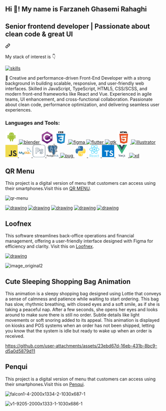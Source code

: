 <h2 align="left">Hi 👋! My name is Farzaneh Ghasemi Rahaghi </h2>

<article class="markdown-body entry-content container-lg f5" itemprop="text"><div class="markdown-heading" dir="auto"><h1 class="heading-element" dir="auto">Senior frontend developer | Passionate about clean code & great UI</h1><a id="user-content-uiux-designer--middle-frontend-developer--unicorn-" class="anchor" aria-label="Permalink: UI/UX Designer | Middle Frontend Developer | Unicorn 🦄" href="#uiux-designer--middle-frontend-developer--unicorn-"><svg class="octicon octicon-link" viewBox="0 0 16 16" version="1.1" width="16" height="16" aria-hidden="true"><path d="m7.775 3.275 1.25-1.25a3.5 3.5 0 1 1 4.95 4.95l-2.5 2.5a3.5 3.5 0 0 1-4.95 0 .751.751 0 0 1 .018-1.042.751.751 0 0 1 1.042-.018 1.998 1.998 0 0 0 2.83 0l2.5-2.5a2.002 2.002 0 0 0-2.83-2.83l-1.25 1.25a.751.751 0 0 1-1.042-.018.751.751 0 0 1-.018-1.042Zm-4.69 9.64a1.998 1.998 0 0 0 2.83 0l1.25-1.25a.751.751 0 0 1 1.042.018.751.751 0 0 1 .018 1.042l-1.25 1.25a3.5 3.5 0 1 1-4.95-4.95l2.5-2.5a3.5 3.5 0 0 1 4.95 0 .751.751 0 0 1-.018 1.042.751.751 0 0 1-1.042.018 1.998 1.998 0 0 0-2.83 0l-2.5 2.5a1.998 1.998 0 0 0 0 2.83Z"></path></svg></a></div>
<p dir="auto">My stack of interest is 👇</p>
<p dir="auto"><a target="_blank" rel="noopener noreferrer nofollow" href="https://user-images.githubusercontent.com/44722574/155881809-6dd3fd0e-90a6-43d5-aa70-26b34fe89bc5.png"><img src="https://user-images.githubusercontent.com/44722574/155881809-6dd3fd0e-90a6-43d5-aa70-26b34fe89bc5.png" alt="skills" style="max-width: 100%;"></a></p>
</article>
<p align="left">
👋 Creative and performance-driven Front-End Developer with a strong background in building scalable, responsive, and user-friendly web interfaces. Skilled in JavaScript, TypeScript, HTML5, CSS/SCSS, and modern front-end frameworks like React and Vue. Experienced in agile teams, UI enhancement, and cross-functional collaboration. Passionate about clean code, performance optimization, and delivering seamless user experiences.
</p>

<h3 align="left">Languages and Tools:</h3>
<p align="left"> <a href="https://developer.android.com" target="_blank" rel="noreferrer"> <img src="https://raw.githubusercontent.com/devicons/devicon/master/icons/android/android-original-wordmark.svg" alt="android" width="40" height="40"/> </a> <a href="https://www.blender.org/" target="_blank" rel="noreferrer"> <img src="https://download.blender.org/branding/community/blender_community_badge_white.svg" alt="blender" width="40" height="40"/> </a> <a href="https://www.w3schools.com/cs/" target="_blank" rel="noreferrer"> <img src="https://raw.githubusercontent.com/devicons/devicon/master/icons/csharp/csharp-original.svg" alt="csharp" width="40" height="40"/> </a> <a href="https://www.w3schools.com/css/" target="_blank" rel="noreferrer"> <img src="https://raw.githubusercontent.com/devicons/devicon/master/icons/css3/css3-original-wordmark.svg" alt="css3" width="40" height="40"/> </a> <a href="https://www.figma.com/" target="_blank" rel="noreferrer"> <img src="https://www.vectorlogo.zone/logos/figma/figma-icon.svg" alt="figma" width="40" height="40"/> </a> <a href="https://flutter.dev" target="_blank" rel="noreferrer"> <img src="https://www.vectorlogo.zone/logos/flutterio/flutterio-icon.svg" alt="flutter" width="40" height="40"/> </a> <a href="https://www.gtk.org/" target="_blank" rel="noreferrer"> <img src="https://upload.wikimedia.org/wikipedia/commons/7/71/GTK_logo.svg" alt="gtk" width="40" height="40"/> </a> <a href="https://www.w3.org/html/" target="_blank" rel="noreferrer"> <img src="https://raw.githubusercontent.com/devicons/devicon/master/icons/html5/html5-original-wordmark.svg" alt="html5" width="40" height="40"/> </a> <a href="https://www.adobe.com/in/products/illustrator.html" target="_blank" rel="noreferrer"> <img src="https://www.vectorlogo.zone/logos/adobe_illustrator/adobe_illustrator-icon.svg" alt="illustrator" width="40" height="40"/> </a> <a href="https://developer.mozilla.org/en-US/docs/Web/JavaScript" target="_blank" rel="noreferrer"> <img src="https://raw.githubusercontent.com/devicons/devicon/master/icons/javascript/javascript-original.svg" alt="javascript" width="40" height="40"/> </a> <a href="https://www.mysql.com/" target="_blank" rel="noreferrer"> <img src="https://raw.githubusercontent.com/devicons/devicon/master/icons/mysql/mysql-original-wordmark.svg" alt="mysql" width="40" height="40"/> </a> <a href="https://www.photoshop.com/en" target="_blank" rel="noreferrer"> <img src="https://raw.githubusercontent.com/devicons/devicon/master/icons/photoshop/photoshop-line.svg" alt="photoshop" width="40" height="40"/> </a> <a href="https://www.postgresql.org" target="_blank" rel="noreferrer"> <img src="https://raw.githubusercontent.com/devicons/devicon/master/icons/postgresql/postgresql-original-wordmark.svg" alt="postgresql" width="40" height="40"/> </a> <a href="https://pugjs.org" target="_blank" rel="noreferrer"> <img src="https://cdn.worldvectorlogo.com/logos/pug.svg" alt="pug" width="40" height="40"/> </a> <a href="https://www.python.org" target="_blank" rel="noreferrer"> <img src="https://raw.githubusercontent.com/devicons/devicon/master/icons/python/python-original.svg" alt="python" width="40" height="40"/> </a> <a href="https://reactjs.org/" target="_blank" rel="noreferrer"> <img src="https://raw.githubusercontent.com/devicons/devicon/master/icons/react/react-original-wordmark.svg" alt="react" width="40" height="40"/> </a> <a href="https://www.typescriptlang.org/" target="_blank" rel="noreferrer"> <img src="https://raw.githubusercontent.com/devicons/devicon/master/icons/typescript/typescript-original.svg" alt="typescript" width="40" height="40"/> </a> <a href="https://vuejs.org/" target="_blank" rel="noreferrer"> <img src="https://raw.githubusercontent.com/devicons/devicon/master/icons/vuejs/vuejs-original-wordmark.svg" alt="vuejs" width="40" height="40"/> </a> <a href="https://www.adobe.com/products/xd.html" target="_blank" rel="noreferrer"> <img src="https://cdn.worldvectorlogo.com/logos/adobe-xd.svg" alt="xd" width="40" height="40"/> </a> </p>



<div class="markdown-heading" dir="auto">
  <h2 tabindex="-1" class="heading-element" dir="auto">QR Menu</h2> 
</div>

<p dir="auto">This project is a digital version of menu that customers can access using their smartphones.Visit this on <a href="http://menu2.lotusqrmenu.com/home/Index-303-1064" rel="nofollow">QR MENU</a>.
</p>

  ![qr-menu](https://github.com/user-attachments/assets/406bc44c-6e2e-42a1-9e04-085dcede669c)

  <p dir="auto">
  <a target="_blank" rel="noopener noreferrer" href="https://github.com/user-attachments/assets/449a4d30-4405-4fdf-b637-bd666527adb4"><img src="https://github.com/user-attachments/assets/449a4d30-4405-4fdf-b637-bd666527adb4" alt="drawing" width="195px" height="400px" style="max-width: 100%;"></a>
  <a target="_blank" rel="noopener noreferrer" href="https://github.com/user-attachments/assets/03d4ed06-d0d3-4c22-b9e0-e74dac49f645"><img src="https://github.com/user-attachments/assets/03d4ed06-d0d3-4c22-b9e0-e74dac49f645" alt="drawing" width="195px" height="400px" style="max-width: 100%;"></a>
  <a target="_blank" rel="noopener noreferrer" href="https://github.com/user-attachments/assets/05b74866-70f4-4808-ad2a-a0d36a933272"><img src="https://github.com/user-attachments/assets/05b74866-70f4-4808-ad2a-a0d36a933272" alt="drawing" width="195px" height="400px" style="max-width: 100%;"></a>
  <a target="_blank" rel="noopener noreferrer" href="https://github.com/user-attachments/assets/a1ffa203-b90a-456f-9d3b-d5115d5e8c6e"><img src="https://github.com/user-attachments/assets/a1ffa203-b90a-456f-9d3b-d5115d5e8c6e" alt="drawing" width="195px" height="400px" style="max-width: 100%;"></a>
  <a target="_blank" rel="noopener noreferrer" href="https://github.com/user-attachments/assets/e880a0e3-d66a-4d5a-a0fa-cf53b15bd842"><img src="https://github.com/user-attachments/assets/e880a0e3-d66a-4d5a-a0fa-cf53b15bd842" alt="drawing" width="195px" height="400px" style="max-width: 100%;"></a>
</p>


 <div class="markdown-heading" dir="auto">
  <h2 tabindex="-1" class="heading-element" dir="auto">Loofnex</h2> 
</div>

<p dir="auto">This software streamlines back-office operations and financial management, offering a user-friendly interface designed with Figma for efficiency and clarity. Visit this on <a href="https://loofnex.de/" rel="nofollow">Loofnex</a>.
</p>

<p dir="auto">
 <a target="_blank" rel="noopener noreferrer" href="https://github.com/user-attachments/assets/82ff1090-eae6-4ebd-aa0a-84557d6b0b8a"><img src="https://github.com/user-attachments/assets/82ff1090-eae6-4ebd-aa0a-84557d6b0b8a" alt="drawing" width="1000px" height="666px" style="max-width: 100%;"></a>  

![image_original2](https://github.com/user-attachments/assets/f827b1db-f498-4659-be2a-601dfd0523af)

</p> 


 <div class="markdown-heading" dir="auto">
  <h2 tabindex="-1" class="heading-element" dir="auto">Cute Sleeping Shopping Bag Animation</h2> 
</div>

<p dir="auto">This animation is a sleepy shopping bag designed using Lottie that conveys a sense of calmness and patience while waiting to start ordering. This bag has slow, rhythmic breathing, with closed eyes and a soft smile, as if she is taking a peaceful nap. After a few seconds, she opens her eyes and looks around to make sure there is still no order.
Subtle details like light movements or soft snoring added to its appeal. This animation is displayed on kiosks and POS systems when an order has not been shipped, letting you know that the system is idle but ready to wake up when an order is received.
</p>

<p dir="auto">

https://github.com/user-attachments/assets/23ebd67d-16eb-431b-8bc9-d5a0d5879d11

</p> 



<div class="markdown-heading" dir="auto">
  <h2 tabindex="-1" class="heading-element" dir="auto">Penqui</h2> 
</div>

<p dir="auto">This project is a digital version of menu that customers can access using their smartphones.Visit this on <a href="https://penqui.com/" rel="nofollow">Penqui</a>.
</p>

![falcon1-4-2000x1334-2-1030x687-1](https://github.com/user-attachments/assets/028817af-1b00-44b4-8854-a6f9370a4c3d)
 
![v1-9205-2000x1333-1-1030x686-1](https://github.com/user-attachments/assets/3d65598f-56d1-4825-b93b-3ea5ab88219f)


